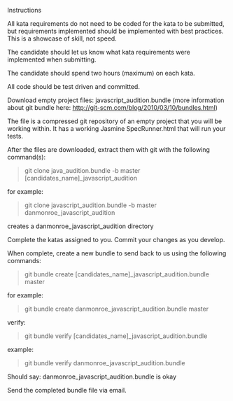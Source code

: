 Instructions

All kata requirements do not need to be coded for the kata to be submitted, but requirements implemented should be implemented with best practices. This is a showcase of skill, not speed. 

The candidate should let us know what kata requirements were implemented when submitting. 

The candidate should spend two hours (maximum) on each kata. 

All code should be test driven and committed.

Download empty project files:
javascript_audition.bundle
(more information about git bundle here: http://git-scm.com/blog/2010/03/10/bundles.html)

The file is a compressed git repository of an empty project that you will be working within. It has a working Jasmine SpecRunner.html that will run your tests.

After the files are downloaded, extract them with git with the following command(s):

> git clone java_audition.bundle -b master [candidates_name]_javascript_audition

for example:
> git clone javascript_audition.bundle -b master danmonroe_javascript_audition

creates a danmonroe_javascript_audition directory


Complete the katas assigned to you.  Commit your changes as you develop.


When complete, create a new bundle to send back to us using the following commands:
> git bundle create [candidates_name]_javascript_audition.bundle master

for example:
> git bundle create danmonroe_javascript_audition.bundle master

verify:
> git bundle verify [candidates_name]_javascript_audition.bundle

example:
> git bundle verify danmonroe_javascript_audition.bundle

Should say: danmonroe_javascript_audition.bundle is okay

Send the completed bundle file via email.